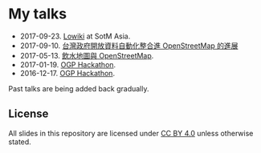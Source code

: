 
# My talks

* 2017-09-23. [Lowiki](2017-09-23-sotm_asia-localwiki) at SotM Asia.
* 2017-09-10. [台灣政府開放資料自動化整合進 OpenStreetMap 的進展](https://pm5.github.io/talks/2017-09-10-sotm-taiwan)
* 2017-05-13. [飲水地圖與 OpenStreetMap](https://pm5.github.io/talks/2017-05-13-watermap-osm).
* 2017-01-19. [OGP Hackathon](https://pm5.github.io/talks/2017-01-19-OGP-hackathon).
* 2016-12-17. [OGP Hackathon](https://pm5.github.io/talks/2016-12-17-OGP-hackathon).

Past talks are being added back gradually.

## License

All slides in this repository are licensed under [CC BY 4.0](https://creativecommons.org/licenses/by/4.0/) unless otherwise stated.
